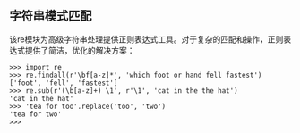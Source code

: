 ## 字符串模式匹配

该re模块为高级字符串处理提供正则表达式工具。对于复杂的匹配和操作，正则表达式提供了简洁，优化的解决方案：

```
>>> import re
>>> re.findall(r'\bf[a-z]*', 'which foot or hand fell fastest')
['foot', 'fell', 'fastest']
>>> re.sub(r'(\b[a-z]+) \1', r'\1', 'cat in the the hat')
'cat in the hat'
>>> 'tea for too'.replace('too', 'two')
'tea for two'
>>>
```




